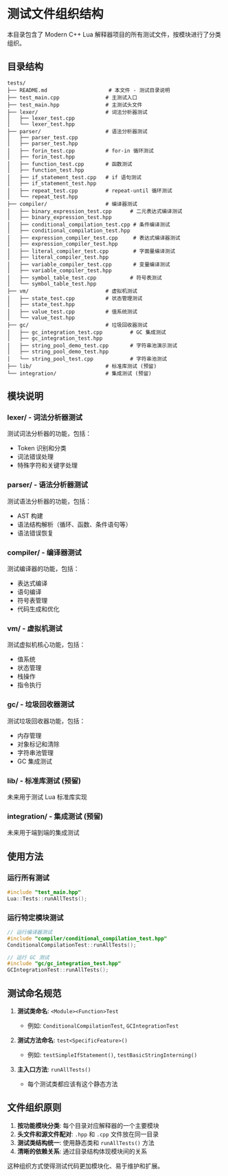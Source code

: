 # 测试文件组织结构

本目录包含了 Modern C++ Lua 解释器项目的所有测试文件，按模块进行了分类组织。

## 目录结构

```
tests/
├── README.md                    # 本文件 - 测试目录说明
├── test_main.cpp               # 主测试入口
├── test_main.hpp               # 主测试头文件
├── lexer/                      # 词法分析器测试
│   ├── lexer_test.cpp
│   └── lexer_test.hpp
├── parser/                     # 语法分析器测试
│   ├── parser_test.cpp
│   ├── parser_test.hpp
│   ├── forin_test.cpp          # for-in 循环测试
│   ├── forin_test.hpp
│   ├── function_test.cpp       # 函数测试
│   ├── function_test.hpp
│   ├── if_statement_test.cpp   # if 语句测试
│   ├── if_statement_test.hpp
│   ├── repeat_test.cpp         # repeat-until 循环测试
│   └── repeat_test.hpp
├── compiler/                   # 编译器测试
│   ├── binary_expression_test.cpp      # 二元表达式编译测试
│   ├── binary_expression_test.hpp
│   ├── conditional_compilation_test.cpp # 条件编译测试
│   ├── conditional_compilation_test.hpp
│   ├── expression_compiler_test.cpp     # 表达式编译器测试
│   ├── expression_compiler_test.hpp
│   ├── literal_compiler_test.cpp        # 字面量编译测试
│   ├── literal_compiler_test.hpp
│   ├── variable_compiler_test.cpp       # 变量编译测试
│   ├── variable_compiler_test.hpp
│   ├── symbol_table_test.cpp           # 符号表测试
│   └── symbol_table_test.hpp
├── vm/                         # 虚拟机测试
│   ├── state_test.cpp          # 状态管理测试
│   ├── state_test.hpp
│   ├── value_test.cpp          # 值系统测试
│   └── value_test.hpp
├── gc/                         # 垃圾回收器测试
│   ├── gc_integration_test.cpp         # GC 集成测试
│   ├── gc_integration_test.hpp
│   ├── string_pool_demo_test.cpp       # 字符串池演示测试
│   ├── string_pool_demo_test.hpp
│   └── string_pool_test.cpp            # 字符串池测试
├── lib/                        # 标准库测试 (预留)
└── integration/                # 集成测试 (预留)
```

## 模块说明

### lexer/ - 词法分析器测试
测试词法分析器的功能，包括：
- Token 识别和分类
- 词法错误处理
- 特殊字符和关键字处理

### parser/ - 语法分析器测试
测试语法分析器的功能，包括：
- AST 构建
- 语法结构解析（循环、函数、条件语句等）
- 语法错误恢复

### compiler/ - 编译器测试
测试编译器的功能，包括：
- 表达式编译
- 语句编译
- 符号表管理
- 代码生成和优化

### vm/ - 虚拟机测试
测试虚拟机核心功能，包括：
- 值系统
- 状态管理
- 栈操作
- 指令执行

### gc/ - 垃圾回收器测试
测试垃圾回收器功能，包括：
- 内存管理
- 对象标记和清除
- 字符串池管理
- GC 集成测试

### lib/ - 标准库测试 (预留)
未来用于测试 Lua 标准库实现

### integration/ - 集成测试 (预留)
未来用于端到端的集成测试

## 使用方法

### 运行所有测试
```cpp
#include "test_main.hpp"
Lua::Tests::runAllTests();
```

### 运行特定模块测试
```cpp
// 运行编译器测试
#include "compiler/conditional_compilation_test.hpp"
ConditionalCompilationTest::runAllTests();

// 运行 GC 测试
#include "gc/gc_integration_test.hpp"
GCIntegrationTest::runAllTests();
```

## 测试命名规范

1. **测试类命名**: `<Module><Function>Test`
   - 例如: `ConditionalCompilationTest`, `GCIntegrationTest`

2. **测试方法命名**: `test<SpecificFeature>()`
   - 例如: `testSimpleIfStatement()`, `testBasicStringInterning()`

3. **主入口方法**: `runAllTests()`
   - 每个测试类都应该有这个静态方法

## 文件组织原则

1. **按功能模块分类**: 每个目录对应解释器的一个主要模块
2. **头文件和源文件配对**: `.hpp` 和 `.cpp` 文件放在同一目录
3. **测试类结构统一**: 使用静态类和 `runAllTests()` 方法
4. **清晰的依赖关系**: 通过目录结构体现模块间的关系

这种组织方式使得测试代码更加模块化、易于维护和扩展。
